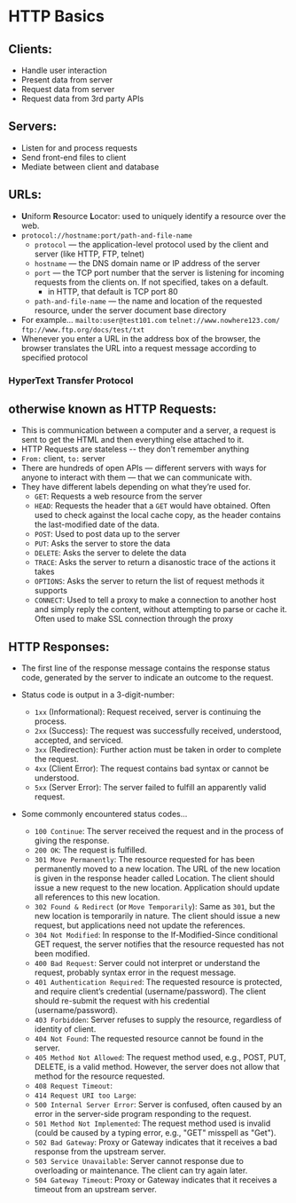# HTTP Basics

## Clients: 
- Handle user interaction
- Present data from server
- Request data from server
- Request data from 3rd party APIs 

## Servers:
- Listen for and process requests
- Send front-end files to client
- Mediate between client and database 

## URLs:
- **U**niform **R**esource **L**ocator: used to uniquely identify a resource over the web. 
- `protocol://hostname:port/path-and-file-name`
    + `protocol` — the application-level protocol used by the client and server (like HTTP, FTP, telnet)
    + `hostname` — the DNS domain name or IP address of the server
    + `port` — the TCP port number that the server is listening for incoming requests from the clients on. If not specified, takes on a default. 
        + in HTTP, that default is TCP port 80
    + `path-and-file-name` — the name and location of the requested resource, under the server document base directory
- For example… `mailto:user@test101.com`  `telnet://www.nowhere123.com/` `ftp://www.ftp.org/docs/test/txt`
- Whenever you enter a URL in the address box of the browser, the browser translates the URL into a request message according to specified protocol

### **H**yper**T**ext **T**ransfer **P**rotocol
## otherwise known as HTTP Requests:
- This is communication between a computer and a server, a request is sent to get the HTML and then everything else attached to it.
- HTTP Requests are stateless -- they don't remember anything 
- `From:` client, `to:` server
- There are hundreds of open APIs — different servers with ways for anyone to interact with them — that we can communicate with.
- They have different labels depending on what they’re used for.
    * `GET`: Requests a web resource from the server
    * `HEAD`: Requests the header that a `GET` would have obtained. Often used to check against the local cache copy, as the header contains the last-modified date of the data.
    * `POST`: Used to post data up to the server
    * `PUT`: Asks the server to store the data
    * `DELETE`: Asks the server to delete the data
    * `TRACE`: Asks the server to return a disanostic trace of the actions it takes
    * `OPTIONS`: Asks the server to return the list of request methods it supports 
    * `CONNECT`: Used to tell a proxy to make a connection to another host and simply reply the content, without attempting to parse or cache it. Often used to make SSL connection through the proxy


## HTTP Responses:
- The first line of the response message contains the response status code, generated by the server to indicate an outcome to the request. 

- Status code is output in a 3-digit-number:
    * `1xx` (Informational): Request received, server is continuing the process.
    * `2xx` (Success): The request was successfully received, understood, accepted, and serviced.
    * `3xx` (Redirection): Further action must be taken in order to complete the request.
    * `4xx` (Client Error): The request contains bad syntax or cannot be understood.
    * `5xx` (Server Error): The server failed to fulfill an apparently valid request. 

- Some commonly encountered status codes...
    * `100 Continue`: The server received the request and in the process of giving the response.
    * `200 OK`: The request is fulfilled.
    * `301 Move Permanently`: The resource requested for has been permanently moved to a new location. The URL of the new location is given in the response header called Location. The client should issue a new request to the new location. Application should update all references to this new location.
    * `302 Found & Redirect` (or `Move Temporarily`): Same as `301`, but the new location is temporarily in nature. The client should issue a new request, but applications need not update the references.
    * `304 Not Modified`: In response to the If-Modified-Since conditional GET request, the server notifies that the resource requested has not been modified.
    * `400 Bad Request`: Server could not interpret or understand the request, probably syntax error in the request message.
    * `401 Authentication Required`: The requested resource is protected, and require client’s credential (username/password). The client should re-submit the request with his credential (username/password).
    * `403 Forbidden`: Server refuses to supply the resource, regardless of identity of client.
    * `404 Not Found`: The requested resource cannot be found in the server.
    * `405 Method Not Allowed`: The request method used, e.g., POST, PUT, DELETE, is a valid method. However, the server does not allow that method for the resource requested.
    * `408 Request Timeout`:
    * `414 Request URI too Large`:
    * `500 Internal Server Error`: Server is confused, often caused by an error in the server-side program responding to the request.
    * `501 Method Not Implemented`: The request method used is invalid (could be caused by a typing error, e.g., "GET" misspell as "Get").
    * `502 Bad Gateway`: Proxy or Gateway indicates that it receives a bad response from the upstream server.
    * `503 Service Unavailable`: Server cannot response due to overloading or maintenance. The client can try again later.
    * `504 Gateway Timeout`: Proxy or Gateway indicates that it receives a timeout from an upstream server.